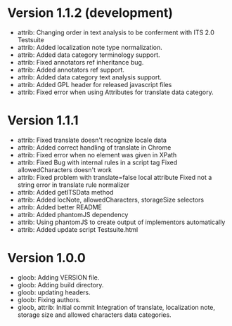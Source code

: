 Version 1.1.2 (development)
=============

* attrib: Changing order in text analysis to be conferment with ITS 2.0 Testsuite
* attrib: Added localization note type normalization.
* attrib: Added data category terminology support.
* attrib: Fixed annotators ref inheritance bug.
* attrib: Added annotators ref support.
* attrib: Added data category text analysis support.
* attrib: Added GPL header for released javascript files
* attrib: Fixed error when using Attributes for translate data category.

Version 1.1.1
=============

* attrib: Fixed translate doesn't recognize locale data
* attrib: Added correct handling of translate in Chrome
* attrib: Fixed error when no element was given in XPath
* attrib: Fixed Bug with internal rules in a script tag Fixed allowedCharacters doesn't work
* attrib: Fixed problem with translate=false local attribute Fixed not a string error in translate rule normalizer
* attrib: Added getITSData method
* attrib: Added locNote, allowedCharacters, storageSize selectors
* attrib: Added better README
* attrib: Added phantomJS dependency
* attrib: Using phantomJS to create output of implementors automatically
* attrib: Added update script Testsuite.html

Version 1.0.0
=============

* gloob: Adding VERSION file.
* gloob: Adding build directory.
* gloob: updating headers.
* gloob: Fixing authors.
* gloob, attrib: Initial commit
  Integration of translate, localization note, storage size and allowed
  characters data categories.
